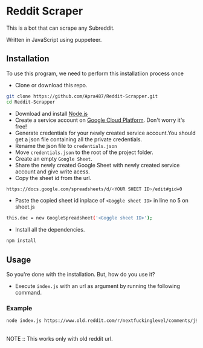 # Reddit Scraper

This is a bot that can scrape any Subreddit.

Written in JavaScript using puppeteer.

## Installation

To use this program, we need to perform this installatiion process once

-   Clone or download this repo.

```bash
git clone https://github.com/Apra487/Reddit-Scrapper.git
cd Reddit-Scrapper
```

-   Download and install [Node.js](https://nodejs.org/en/)
-   Create a service account on [Google Cloud Platform](https://cloud.google.com/gcp/). Don't worry it's free!
-   Generate credentials for your newly created service account.You should get a json file containing all the private credentials.
-   Rename the json file to `credentials.json`
-   Move `credentials.json` to the root of the project folder.
-   Create an empty `Google Sheet`.
-   Share the newly created Google Sheet with newly created service account and give write acess.
-   Copy the sheet id from the url.

```bash
https://docs.google.com/spreadsheets/d/<YOUR SHEET ID>/edit#gid=0
```

-   Paste the copied sheet id inplace of `<Goggle sheet ID>` in line no 5 on sheet.js

```bash
this.doc = new GoogleSpreadsheet('<Goggle sheet ID>');
```

-   Install all the dependencies.

```bash
npm install
```

## Usage

So you're done with the installation. But, how do you use it?
<br>

-   Execute `index.js` with an url as argument by running the following command.

### Example

```bash
node index.js https://www.old.reddit.com/r/nextfuckinglevel/comments/j90u9d/this_happened_today_in_new_zealand_no_social/
```

<br>
NOTE :: This works only with old reddit url.
